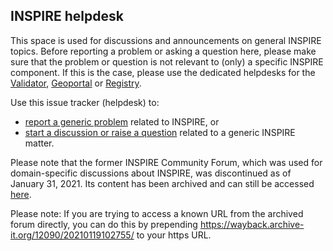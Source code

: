 ## INSPIRE helpdesk 
This space is used for discussions and announcements on general INSPIRE topics. Before reporting a problem or asking a question here, please make sure that the problem or question is not relevant to (only) a specific INSPIRE component. If this is the case, please use the dedicated helpdesks for the [Validator](https://github.com/INSPIRE-MIF/helpdesk-validator "Validator"), [Geoportal](https://github.com/INSPIRE-MIF/helpdesk-geoportal "Geoportal") or [Registry](https://github.com/INSPIRE-MIF/helpdesk-registry "Registry").

Use this issue tracker (helpdesk) to:

- [report a generic problem](https://github.com/INSPIRE-MIF/helpdesk/issues/new?assignees=&labels=&template=report-a-problem-or-bug.md&title= "report a generic problem") related to INSPIRE, or
- [start a discussion or raise a question](https://github.com/INSPIRE-MIF/helpdesk/issues/new?assignees=&labels=&template=start-a-discussion.md&title= "start a discussion or raise a question") related to a generic INSPIRE matter.

Please note that the former INSPIRE Community Forum, which was used for domain-specific discussions about INSPIRE, was discontinued as of January 31, 2021. Its content has been archived and can still be accessed [here](https://wayback.archive-it.org/12090/20210119102755/https://inspire.ec.europa.eu/forum/).

Please note: If you are trying to access a known URL from the archived forum directly, you can do this by prepending https://wayback.archive-it.org/12090/20210119102755/ to your https URL.
